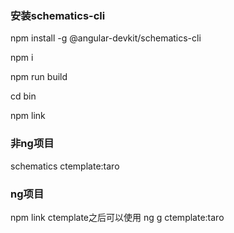 ### 安装schematics-cli
npm install -g @angular-devkit/schematics-cli

npm i

npm run build 

cd bin

npm link 
### 非ng项目
schematics ctemplate:taro
### ng项目
npm link ctemplate之后可以使用 ng g ctemplate:taro